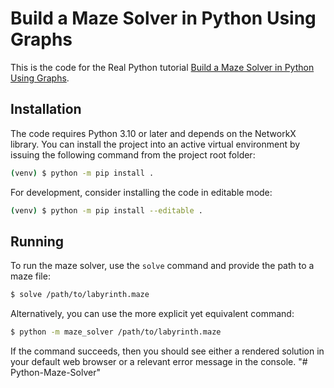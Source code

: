 # Build a Maze Solver in Python Using Graphs

This is the code for the Real Python tutorial [Build a Maze Solver in Python Using Graphs](https://realpython.com/python-maze-solver/).

## Installation

The code requires Python 3.10 or later and depends on the NetworkX library. You can install the project into an active virtual environment by issuing the following command from the project root folder:

```sh
(venv) $ python -m pip install .
```

For development, consider installing the code in editable mode:

```sh
(venv) $ python -m pip install --editable .
```

## Running

To run the maze solver, use the `solve` command and provide the path to a maze file:

```sh
$ solve /path/to/labyrinth.maze
```

Alternatively, you can use the more explicit yet equivalent command:

```sh
$ python -m maze_solver /path/to/labyrinth.maze
```

If the command succeeds, then you should see either a rendered solution in your default web browser or a relevant error message in the console.
"# Python-Maze-Solver" 
